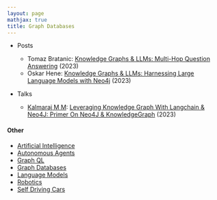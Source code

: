 ```yaml
---
layout: page
mathjax: true
title: Graph Databases
---
```


* Posts
  * Tomaz Bratanic: [Knowledge Graphs & LLMs: Multi-Hop Question Answering](https://neo4j.com/developer-blog/knowledge-graphs-llms-multi-hop-question-answering/) (2023)
  * Oskar Hene: [Knowledge Graphs & LLMs: Harnessing Large Language Models with Neo4j](https://medium.com/neo4j/harnessing-large-language-models-with-neo4j-306ccbdd2867) (2023)

* Talks
  * [Kalmaraj M M](https://www.youtube.com/@insightbuilder): [Leveraging Knowledge Graph With Langchain & Neo4J: Primer On Neo4J & KnowledgeGraph](https://www.youtube.com/watch?v=YDojtOjoEzY&list=PLbzjzOKeYPCoHRX30whyu0Re-YfOsJZlt&index=13) (2023)

#### Other
* [Artificial Intelligence](/artificial_intelligence)
* [Autonomous Agents](/autonomous_agents)
* [Graph QL](/graph_ql)
* [Graph Databases](/graph_databases)
* [Language Models](/language_models)
* [Robotics](/robotics)
* [Self Driving Cars](/self_driving_cars)

